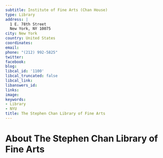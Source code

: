 ```yaml
---
subtitle: Institute of Fine Arts (Chan House)
type: Library
address: |
  1 E. 78th Street
  New York, NY 10075
city: New York
country: United States
coordinates: 
email: 
phone: "(212) 992-5825"
twitter: 
facebook: 
blog: 
libcal_id: '1100'
libcal_truncated: false
libcal_link: 
libanswers_id: 
links: 
image: 
keywords:
- Library
- NYU
title: The Stephen Chan Library of Fine Arts
---
```


# About The Stephen Chan Library of Fine Arts